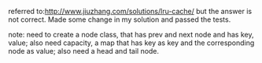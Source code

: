 referred to:http://www.jiuzhang.com/solutions/lru-cache/
but the answer is not correct.
Made some change in my solution and passed the tests.

note: need to create a node class, that has prev and next node and has key, value;
also need capacity, a map that has key as key and the corresponding node as value;
also need a head and tail node.
